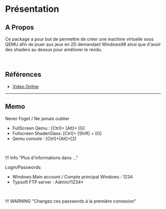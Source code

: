 # Présentation
## A Propos
Ce package a pour but de permettre de créer une machine virtuelle sous QEMU afin de jouer aux jeux en 2D demandant Windows98 ainsi que d'avoir des shaders au dessus pour améliorer le rendu.

<br>


## Références
- [Video Online](http://www.youtube.com/watch?v=rqZagp_78ZE)

----
## Memo
Never Foget / Ne jamais oublier  
- FullScreen Qemu : [Ctrl]+ [Alt]+ [G]  
- Fullscreen ShaderGlass: [Ctrl]+ [Shift] + [G]  
- Qemu console : [Ctrl]+[Alt]+[2]  

<br>

!!! Info "Plus d'informations dans ..."

Login/Passwords:  
- Windows Main account / Compte principal Windows : 1234  
- Typsoft FTP server : Admin/!1234*  

<br>

!!! WARNING  "Changez ces passwords à la première connexion"

<br>

